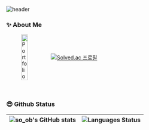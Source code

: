 ![header](https://capsule-render.vercel.app/api?type=waving&height=300&color=gradient&text=Hello,%20I'm%20Soobin%20🙌🏻)

### ✨ About Me
<figure style="display: flex; align-items: center;">  
  <a clss="left-img" href="https://dev-soob.notion.site/4d601b7cd41146beb32923d12f3e2fd2?pvs=74"><img src="https://capsule-render.vercel.app/api?type=rounded&height=290&color=C7A48B&text=💼My%20Portfolio💼&fontColor=ffffff&fontsize=70" alt="Portfolio" width="48%" height="100%"/></a>
  <a>&nbsp
  <a class="right-img" href="https://solved.ac/dhrtnqls0535"><img src="http://mazassumnida.wtf/api/generate_badge?boj=dhrtnqls0535" alt="Solved.ac 프로필" /></a>
</figure>

<br />

### 😎 Github Status

| ![so_ob's GitHub stats](https://github-readme-stats.vercel.app/api?username=endura0535&show_icons=true&theme=vue&hide_border=true) | ![Languages Status](https://github-readme-stats.vercel.app/api/top-langs/?username=endura0535&layout=compact&theme=vue&hide_border=true) |
| ------------- | ------------- |

<br />
